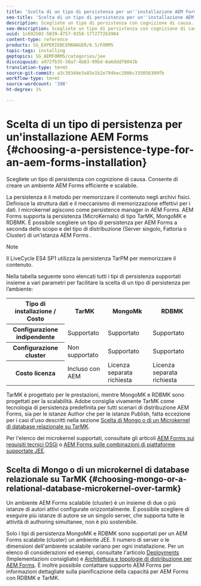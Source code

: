 ```yaml
---
title: 'Scelta di un tipo di persistenza per un''installazione AEM Forms '
seo-title: 'Scelta di un tipo di persistenza per un''installazione AEM Forms '
description: Scegliete un tipo di persistenza con cognizione di causa. Consente di creare un ambiente AEM Forms  efficiente e scalabile.
seo-description: Scegliete un tipo di persistenza con cognizione di causa. Consente di creare un ambiente AEM Forms efficiente e scalabile .
uuid: 1c692502-5039-4757-9358-1772772b3904
content-type: reference
products: SG_EXPERIENCEMANAGER/6.5/FORMS
topic-tags: installing
geptopics: SG_AEMFORMS/categories/jee
discoiquuid: a972fb35-38a7-4b83-99bd-6a6dddf8043b
translation-type: tm+mt
source-git-commit: a3c303d4e3a85e1b2e794bec2006c335056309fb
workflow-type: tm+mt
source-wordcount: '398'
ht-degree: 1%

---
```



# Scelta di un tipo di persistenza per un&#39;installazione AEM Forms  {#choosing-a-persistence-type-for-an-aem-forms-installation}

Scegliete un tipo di persistenza con cognizione di causa. Consente di creare un ambiente AEM Forms  efficiente e scalabile.

La persistenza è il metodo per memorizzare il contenuto negli archivi fisici. Definisce la struttura dati e il meccanismo di memorizzazione effettivi per i dati. I microkernel agiscono come persistence manager in  AEM Forms.  AEM Forms supporta la persistenza (MicroKernals) di tipo TarMK, MongoMK e RDBMK. È possibile scegliere un tipo di persistenza per  AEM Forms a seconda dello scopo e del tipo di distribuzione (Server singolo, Fattoria o Cluster) di un&#39;istanza AEM Forms .

>[!NOTE]
>
>Il LiveCycle ES4 SP1 utilizza la persistenza TarPM per memorizzare il contenuto.

Nella tabella seguente sono elencati tutti i tipi di persistenza supportati insieme a vari parametri per facilitare la scelta di un tipo di persistenza per l’ambiente:

<table>
 <tbody>
  <tr>
   <th><strong>Tipo di installazione / Costo</strong></th>
   <th><strong>TarMK</strong></th>
   <th><strong>MongoMk</strong></th>
   <th><strong>RDBMK</strong></th>
  </tr>
  <tr>
   <th><strong>Configurazione indipendente</strong></th>
   <td>Supportato<br /> </td>
   <td>Supportato</td>
   <td>Supportato</td>
  </tr>
  <tr>
   <th><strong>Configurazione cluster</strong></th>
   <td>Non supportato</td>
   <td>Supportato</td>
   <td>Supportato</td>
  </tr>
  <tr>
   <th><strong>Costo licenza</strong></th>
   <td>Incluso con AEM </td>
   <td>Licenza separata richiesta</td>
   <td>Licenza separata richiesta</td>
  </tr>
 </tbody>
</table>

TarMK è progettato per le prestazioni, mentre MongoMK e RDBMK sono progettati per la scalabilità.  Adobe consiglia vivamente TarMK come tecnologia di persistenza predefinita per tutti  scenari di distribuzione AEM Forms, sia per le istanze Author che per le istanze Publish, fatta eccezione per i casi d&#39;uso descritti nella sezione [Scelta di Mongo o di un Microkernel di database relazionale su TarMK](#p-choosing-mongo-or-a-relational-database-microkernel-over-tarmk-p).

Per l&#39;elenco dei microkernel supportati, consultate gli articoli [ AEM Forms sui requisiti tecnici OSGi](/help/sites-deploying/technical-requirements.md) o [ AEM Forms sulle combinazioni di piattaforme supportate JEE](/help/forms/using/aem-forms-jee-supported-platforms.md).

## Scelta di Mongo o di un microkernel di database relazionale su TarMK {#choosing-mongo-or-a-relational-database-microkernel-over-tarmk}

Un ambiente AEM Forms scalabile (cluster)  è un insieme di due o più istanze di autori attivi configurate orizzontalmente. È possibile scegliere di eseguire più istanze di autore se un singolo server, che supporta tutte le attività di authoring simultanee, non è più sostenibile.

Solo i tipi di persistenza MongoMK e RDBMK sono supportati per un AEM Forms scalabile (cluster)  un ambiente JEE. Il numero di server o le dimensioni dell&#39;ambiente scalabile variano per ogni installazione. Per un elenco di considerazioni ed esempi, consultate l&#39;articolo [Deployments](/help/sites-deploying/recommended-deploys.md) (Implementazioni consigliate) e [Architettura e topologie di distribuzione per  AEM Forms](/help/forms/using/aem-forms-architecture-deployment.md). È inoltre possibile contattare  supporto AEM Forms per informazioni dettagliate sulla pianificazione della capacità per  AEM Forms con RDBMK e TarMK.
